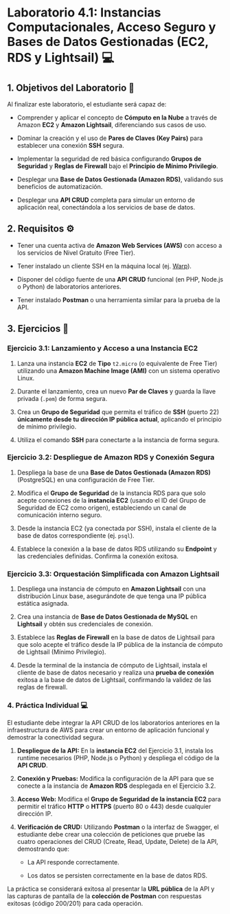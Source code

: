 # Laboratorio 4.1: Instancias Computacionales, Acceso Seguro y Bases de Datos Gestionadas (EC2, RDS y Lightsail) 💻

## 1. Objetivos del Laboratorio 🎯

Al finalizar este laboratorio, el estudiante será capaz de:

- Comprender y aplicar el concepto de **Cómputo en la Nube** a través de Amazon **EC2** y **Amazon Lightsail**, diferenciando sus casos de uso.

- Dominar la creación y el uso de **Pares de Claves (Key Pairs)** para establecer una conexión **SSH** segura.

- Implementar la seguridad de red básica configurando **Grupos de Seguridad** y **Reglas de Firewall** bajo el **Principio de Mínimo Privilegio**.

- Desplegar una **Base de Datos Gestionada (Amazon RDS)**, validando sus beneficios de automatización.

- Desplegar una **API CRUD** completa para simular un entorno de aplicación real, conectándola a los servicios de base de datos.

## 2. Requisitos ⚙️

- Tener una cuenta activa de **Amazon Web Services (AWS)** con acceso a los servicios de Nivel Gratuito (Free Tier).

- Tener instalado un cliente SSH en la máquina local (ej. [Warp](https://app.warp.dev/referral/3DY6RJ)).

- Disponer del código fuente de una **API CRUD** funcional (en PHP, Node.js o Python) de laboratorios anteriores.

- Tener instalado **Postman** o una herramienta similar para la prueba de la API.

## 3. Ejercicios 🧪

### Ejercicio 3.1: Lanzamiento y Acceso a una Instancia EC2

1. Lanza una instancia **EC2** de **Tipo** `t2.micro` (o equivalente de Free Tier) utilizando una **Amazon Machine Image (AMI)** con un sistema operativo Linux.

2. Durante el lanzamiento, crea un nuevo **Par de Claves** y guarda la llave privada (`.pem`) de forma segura.

3. Crea un **Grupo de Seguridad** que permita el tráfico de **SSH** (puerto 22) **únicamente desde tu dirección IP pública actual**, aplicando el principio de mínimo privilegio.

4. Utiliza el comando **SSH** para conectarte a la instancia de forma segura.

### Ejercicio 3.2: Despliegue de Amazon RDS y Conexión Segura

1. Despliega la base de una **Base de Datos Gestionada (Amazon RDS)** (PostgreSQL) en una configuración de Free Tier.

2. Modifica el **Grupo de Seguridad** de la instancia RDS para que solo acepte conexiones de la **instancia EC2** (usando el ID del Grupo de Seguridad de EC2 como origen), estableciendo un canal de comunicación interno seguro.

3. Desde la instancia EC2 (ya conectada por SSH), instala el cliente de la base de datos correspondiente (ej. `psql`).

4. Establece la conexión a la base de datos RDS utilizando su **Endpoint** y las credenciales definidas. Confirma la conexión exitosa.


### Ejercicio 3.3: Orquestación Simplificada con Amazon Lightsail

1. Despliega una instancia de cómputo en **Amazon Lightsail** con una distribución Linux base, asegurándote de que tenga una IP pública estática asignada.

2. Crea una instancia de **Base de Datos Gestionada de MySQL** en **Lightsail** y obtén sus credenciales de conexión.

3. Establece las **Reglas de Firewall** en la base de datos de Lightsail para que solo acepte el tráfico desde la IP pública de la instancia de cómputo de Lightsail (Mínimo Privilegio).

4. Desde la terminal de la instancia de cómputo de Lightsail, instala el cliente de base de datos necesario y realiza una **prueba de conexión** exitosa a la base de datos de Lightsail, confirmando la validez de las reglas de firewall.

### 4. Práctica Individual 💻

El estudiante debe integrar la API CRUD de los laboratorios anteriores en la infraestructura de AWS para crear un entorno de aplicación funcional y demostrar la conectividad segura.

1. **Despliegue de la API:** En la **instancia EC2** del Ejercicio 3.1, instala los runtime necesarios (PHP, Node.js o Python) y despliega el código de la **API CRUD**.

2. **Conexión y Pruebas:** Modifica la configuración de la API para que se conecte a la instancia de **Amazon RDS** desplegada en el Ejercicio 3.2.

3. **Acceso Web:** Modifica el **Grupo de Seguridad de la instancia EC2** para permitir el tráfico **HTTP** o **HTTPS** (puerto 80 o 443) desde cualquier dirección IP.

4. **Verificación de CRUD:** Utilizando **Postman** o la interfaz de Swagger, el estudiante debe crear una colección de peticiones que pruebe las cuatro operaciones del CRUD (Create, Read, Update, Delete) de la API, demostrando que:

    - La API responde correctamente.

    - Los datos se persisten correctamente en la base de datos RDS.

La práctica se considerará exitosa al presentar la **URL pública** de la API y las capturas de pantalla de la **colección de Postman** con respuestas exitosas (código 200/201) para cada operación.